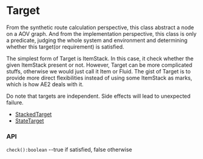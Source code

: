 # Target

From the synthetic route calculation perspective, this class abstract a node on a AOV graph.
And from the implementation perspective, this class is only a predicate, judging the whole
system and environment and determining whether this target(or requirement) is satisfied.

The simplest form of Target is ItemStack. In this case, it
check whether the given ItemStack present or not. However, 
Target can be more complicated stuffs, otherwise we would 
just call it Item or Fluid. The gist of Target is to provide
more direct flexibilities instead of using some ItemStack as
marks, which is how AE2 deals with it.

Do note that targets are independent. Side effects will lead to 
unexpected failure.

+ [StackedTarget](./StackedTarget.md)
+ [StateTarget](./StateTarget.md)

### API
`check():boolean` --true if satisfied, false otherwise